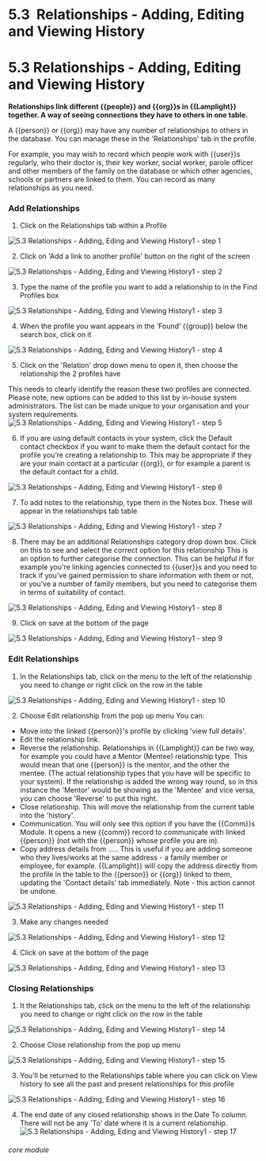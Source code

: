 # 5.3  Relationships - Adding, Editing and Viewing History 

# 5.3 Relationships - Adding, Editing and Viewing History 

**Relationships link different {{people}} and {{org}}s in {{Lamplight}} together. A way of seeing connections they have to others in one table.**

A {{person}} or {{org}} may have any number of relationships to others in the database. You can manage these in the 'Relationships' tab in the profile.

For example, you may wish to record which people work with {{user}}s regularly, who their doctor is, their key worker, social worker, parole officer and other members of the family on the database or which other agencies, schools or partners are linked to them. You can record as many relationships as you need.

### Add Relationships
1. Click on the Relationships tab within a Profile

![5.3  Relationships - Adding, Eding and Viewing History1 - step 1](5.3__Relationships_-_Adding,_Eding_and_Viewing_History1_im_1.png)

2. Click on 'Add a link to another profile' button on the right of the screen

![5.3  Relationships - Adding, Eding and Viewing History1 - step 2](5.3__Relationships_-_Adding,_Eding_and_Viewing_History1_im_2.png)

3. Type the name of the profile you want to add a relationship to in the Find Profiles box

![5.3  Relationships - Adding, Eding and Viewing History1 - step 3](5.3__Relationships_-_Adding,_Eding_and_Viewing_History1_im_3.png)

4. When the profile you want appears in the ‘Found’ {{group}} below the search box, click on it

![5.3  Relationships - Adding, Eding and Viewing History1 - step 4](5.3__Relationships_-_Adding,_Eding_and_Viewing_History1_im_4.png)

5. Click on the 'Relation' drop down menu to open it, then choose the relationship the 2 profiles have
 
This needs to clearly identify the reason these two profiles are connected. Please note, new options can be added to this list by in-house system administrators. The list can be made unique to your organisation and your system requirements.
![5.3  Relationships - Adding, Eding and Viewing History1 - step 5](5.3__Relationships_-_Adding,_Eding_and_Viewing_History1_im_5.png)

6. If you are using default contacts in your system, click the Default contact checkbox if you want to make them the default contact for the profile you’re creating a relationship to.
This may be appropriate if they are your main contact at a particular {{org}}, or for example a parent is the default contact for a child.

![5.3  Relationships - Adding, Eding and Viewing History1 - step 6](5.3__Relationships_-_Adding,_Eding_and_Viewing_History1_im_6.png)

7. To add notes to the relationship, type them in the Notes box. These will appear in the relationships tab table

![5.3  Relationships - Adding, Eding and Viewing History1 - step 7](5.3__Relationships_-_Adding,_Eding_and_Viewing_History1_im_7.png)

8. There may be an additional Relationships category drop down box. Click on this to see and select the correct option for this relationship
This is an option to further categorise the connection. This can be helpful if for example you're linking agencies connected to {{user}}s and you need to track if you've gained permission to share information with them or not, or you've a number of family members, but you need to categorise them in terms of suitability of contact.

![5.3  Relationships - Adding, Eding and Viewing History1 - step 8](5.3__Relationships_-_Adding,_Eding_and_Viewing_History1_im_8.png)

9. Click on save at the bottom of the page

![5.3  Relationships - Adding, Eding and Viewing History1 - step 9](5.3__Relationships_-_Adding,_Eding_and_Viewing_History1_im_9.png)

### Edit Relationships
1. In the Relationships tab, click on the menu to the left of the relationship you need to change or right click on the row in the table

![5.3  Relationships - Adding, Eding and Viewing History1 - step 10](5.3__Relationships_-_Adding,_Eding_and_Viewing_History1_im_10.png)

2. Choose Edit relationship from the pop up menu
You can:
  - Move into the linked {{person}}'s profile by clicking 'view full details'.
  - Edit the relationship link.
  - Reverse the relationship. Relationships in {{Lamplight}} can be two way, for example you could have a Mentor (Mentee) relationship type. This would mean that one {{person}} is the mentor, and the other the mentee. (The actual relationship types that you have will be specific to your system). If the relationship is added the wrong way round, so in this instance the 'Mentor' would be showing as the 'Mentee' and vice versa, you can choose 'Reverse' to put this right.
  - Close relationship. This will move the relationship from the current table into the 'history'. 
  - Communication. You will only see this option if you have the {{Comm}}s Module. It opens a new {{comm}} record to communicate with linked {{person}} (not with the {{person}} whose profile you are in).
  - Copy address details from ..... This is useful if you are adding someone who they lives/works at the same address - a family member or employee, for example. {{Lamplight}} will copy the address directly from the profile in the table to the {{person}} or {{org}} linked to them, updating the 'Contact details' tab immediately. Note - this action cannot be undone.

![5.3  Relationships - Adding, Eding and Viewing History1 - step 11](5.3__Relationships_-_Adding,_Eding_and_Viewing_History1_im_11.png)

3. Make any changes needed

![5.3  Relationships - Adding, Eding and Viewing History1 - step 12](5.3__Relationships_-_Adding,_Eding_and_Viewing_History1_im_12.png)

4. Click on save at the bottom of the page

![5.3  Relationships - Adding, Eding and Viewing History1 - step 13](5.3__Relationships_-_Adding,_Eding_and_Viewing_History1_im_13.png)

### Closing Relationships
1. It the Relationships tab, click on the menu to the left of the relationship you need to change or right click on the row in the table

![5.3  Relationships - Adding, Eding and Viewing History1 - step 14](5.3__Relationships_-_Adding,_Eding_and_Viewing_History1_im_14.png)

2. Choose Close relationship from the pop up menu

![5.3  Relationships - Adding, Eding and Viewing History1 - step 15](5.3__Relationships_-_Adding,_Eding_and_Viewing_History1_im_15.png)

3. You’ll be returned to the Relationships table where you can click on View history to see all the past and present relationships for this profile

![5.3  Relationships - Adding, Eding and Viewing History1 - step 16](5.3__Relationships_-_Adding,_Eding_and_Viewing_History1_im_16.png)

4. The end date of any closed relationship shows in the Date To column.
There will not be any 'To' date where it is a current relationship.
![5.3  Relationships - Adding, Eding and Viewing History1 - step 17](5.3__Relationships_-_Adding,_Eding_and_Viewing_History1_im_17.png)



###### core module
